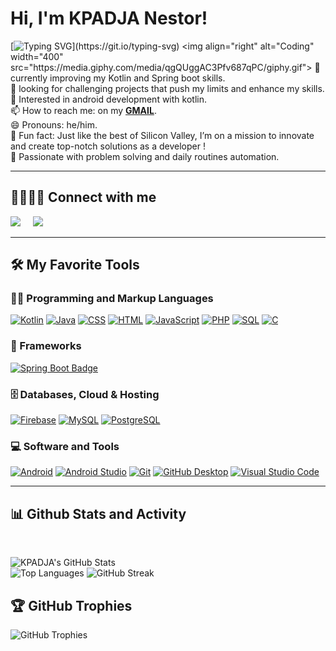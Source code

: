 # Hi, I'm KPADJA Nestor!

[![Typing SVG](https://readme-typing-svg.demolab.com?font=Fira+Code&pause=1000&color=blue&width=435&lines=Welcome+on+my+github+!;I'm+a+passionate+developer,;Software+Engineering+Student%2C;Kotlin+and+Spring+Boot+app+dev.)](https://git.io/typing-svg)
<img align="right" alt="Coding" width="400" src="https://media.giphy.com/media/qgQUggAC3Pfv687qPC/giphy.gif">
🌱 currently improving my Kotlin and Spring boot skills. <br>
👯 looking for challenging projects that push my limits and enhance my skills.<br> 
💬 Interested in android  development with kotlin.<br>
📫 How to reach me: on my <span><strong><a href="mailto:kpadjanestor78@gmail.com">GMAIL</a></strong></span>.  <br>
😄 Pronouns: he/him.<br>
🚀 Fun fact: Just like the best of Silicon Valley, I’m on a mission to innovate and create top-notch solutions as a developer !<br> 
👨‍ Passionate with problem solving and daily routines automation. <br> 

<hr/>
<summary><h2>🫱🏼‍🫲🏾 Connect with me</h2></summary>
<p align="left">
  <a href="mailto:kpadjanestor78@gmail.com"><img src="https://img.shields.io/badge/gmail-%23D14836.svg?&style=for-the-badge&logo=gmail&logoColor=white" /></a>&nbsp;&nbsp;&nbsp;&nbsp;
  <a href="https://www.linkedin.com/in/nestor-kpadja-7488282ab/"><img src="https://img.shields.io/badge/linkedin-%230077B5.svg?&style=for-the-badge&logo=linkedin&logoColor=white" /></a>&nbsp;&nbsp;&nbsp;&nbsp;
</p>

<hr/>

<summary><h2>🛠️ My Favorite Tools</h2></summary>


  <h3>👨‍💻 Programming and Markup Languages</h3>

 <p>
      <a href="https://github.com/search?q=user%3Atchindou+language%3Akotlin"> <img alt="Kotlin" src="https://img.shields.io/badge/Kotlin-0095D5.svg?logo=kotlin&logoColor=white"></a>
      <a href="https://github.com/search?q=user%3Atchindou+language%3Ajava"> <img alt="Java" src="https://img.shields.io/badge/Java-ED8B00.svg?logo=openjdk&logoColor=white"></a>
      <a href="https://github.com/search?q=user%3Atchindou+language%3Acss"><img alt="CSS" src="https://img.shields.io/badge/CSS-1572B6.svg?logo=css3&logoColor=white"></a>
      <a href="https://github.com/search?q=user%3Atchindou+language%3Ahtml"><img alt="HTML" src="https://img.shields.io/badge/HTML-E34F26.svg?logo=html5&logoColor=white"></a>
      <a href="https://github.com/search?q=user%3Atchindou+language%3Ajavascript"><img alt="JavaScript" src="https://img.shields.io/badge/JavaScript-F7DF1E.svg?logo=javascript&logoColor=black"></a>
      <a href="https://github.com/search?q=user%3Atchindou+language%3Aphp"><img alt="PHP" src="https://img.shields.io/badge/PHP-777BB4.svg?logo=php&logoColor=white"></a>
      <a href="https://github.com/search?q=user%3Atchindou+language%3Asql"><img alt="SQL" src="https://custom-icon-badges.demolab.com/badge/SQL-025E8C.svg?logo=database&logoColor=white"></a>
      <a href="https://github.com/search?q=user%3Atchindou+language%3Ac"><img alt="C" src="https://img.shields.io/badge/c-%2300599C.svg?logo=c&logoColor=white"></a>
  
  </p>

  <h3>🧰 Frameworks </h3>
<a href="https://spring.io/projects/spring-boot">
    <img src="https://img.shields.io/badge/Spring%20Boot-6DB33F?logo=springboot&logoColor=white" alt="Spring Boot Badge">
</a>



  <h3>🗄️ Databases, Cloud & Hosting</h3>

  <p>
      <a href="#"><img alt="Firebase" src="https://img.shields.io/badge/Firebase-00f.svg?logo=Firebase&logoColor=white"></a>   
      <a href="#"><img alt="MySQL" src="https://img.shields.io/badge/MySQL-00f.svg?logo=mysql&logoColor=white"></a>
      <a href="#"><img alt="PostgreSQL" src ="https://img.shields.io/badge/PostgreSQL-316192.svg?logo=postgresql&logoColor=white"></a>
  </p>


<h3>💻 Software and Tools</h3>
  <p>
      <a href="#"><img alt="Android" src="https://img.shields.io/badge/Android-3DDC84?logo=android&logoColor=white"></a>
      <a href="#"><img alt="Android Studio" src="https://img.shields.io/badge/Android%20Studio-008678.svg?logo=android-studio&logoColor=white"></a>
      <a href="#"><img alt="Git" src="https://img.shields.io/badge/Git-F05033.svg?logo=git&logoColor=white"></a>
      <a href="#"><img alt="GitHub Desktop" src="https://img.shields.io/badge/GitHub%20Desktop-8034A9.svg?logo=github&logoColor=white"></a>
      <!--<a href="#"><img alt="VS Code" src="https://img.shields.io/badge/VS%20Code%20Insiders-35b393.svg?logo=visual-studio-code&logoColor=white"></a>-->
      <a href="#"><img alt="Visual Studio Code" src="https://img.shields.io/badge/Visual%20Studio%20Code-0078d7.svg?logo=visual-studio-code&logoColor=white"></a>
  </p>

<hr/>

<!---
Nestor9j123/Nestor9j123 is a ✨ special ✨ repository because its `README.md` (this file) appears on your GitHub profile.
You can click the Preview link to take a look at your changes.
--->
<summary><h2>📊 Github Stats and Activity</h2></summary> 
  <br/>
<p>

![KPADJA's GitHub Stats](https://github-readme-stats.vercel.app/api?username=Nestor9j123&show_icons=true&theme=radical)  
![Top Languages](https://github-readme-stats.vercel.app/api/top-langs/?username=Nestor9j123&theme=radical)
![GitHub Streak](https://github-readme-streak-stats.herokuapp.com/?user=Nestor9j123&show_icons=true&theme=radical)

## 🏆 GitHub Trophies
![GitHub Trophies](https://github-profile-trophy.vercel.app/?username=Nestor9j123&theme=radical)
